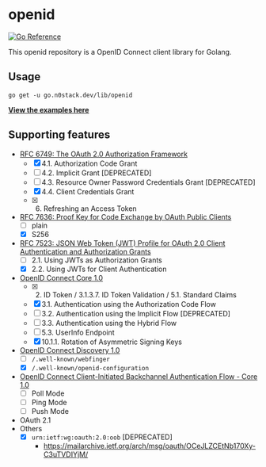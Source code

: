 # openid

[![Go Reference](https://pkg.go.dev/badge/go.n0stack.dev/lib/openid.svg)](https://pkg.go.dev/go.n0stack.dev/lib/openid)

This openid repository is a OpenID Connect client library for Golang.

## Usage

```
go get -u go.n0stack.dev/lib/openid
```

**[View the examples here](./examples)**

## Supporting features

- [RFC 6749: The OAuth 2.0 Authorization Framework](https://datatracker.ietf.org/doc/html/rfc6749)
  - [x] 4.1. Authorization Code Grant
  - [ ] 4.2. Implicit Grant [DEPRECATED]
  - [ ] 4.3. Resource Owner Password Credentials Grant [DEPRECATED]
  - [x] 4.4. Client Credentials Grant
  - [x] 6. Refreshing an Access Token
- [RFC 7636: Proof Key for Code Exchange by OAuth Public Clients](https://datatracker.ietf.org/doc/html/rfc7636)
  - [ ] plain
  - [x] S256
- [RFC 7523: JSON Web Token (JWT) Profile for OAuth 2.0 Client Authentication and Authorization Grants](https://datatracker.ietf.org/doc/html/rfc7523)
  - [ ] 2.1. Using JWTs as Authorization Grants
  - [x] 2.2. Using JWTs for Client Authentication
- [OpenID Connect Core 1.0](https://openid.net/specs/openid-connect-core-1_0.html)
  - [x] 2. ID Token / 3.1.3.7. ID Token Validation / 5.1. Standard Claims
  - [x] 3.1. Authentication using the Authorization Code Flow
  - [ ] 3.2. Authentication using the Implicit Flow [DEPRECATED]
  - [ ] 3.3. Authentication using the Hybrid Flow
  - [ ] 5.3. UserInfo Endpoint
  - [x] 10.1.1. Rotation of Asymmetric Signing Keys
- [OpenID Connect Discovery 1.0](https://openid.net/specs/openid-connect-discovery-1_0.html)
  - [ ] `/.well-known/webfinger`
  - [x] `/.well-known/openid-configuration`
- [OpenID Connect Client-Initiated Backchannel Authentication Flow - Core 1.0](https://openid.net/specs/openid-client-initiated-backchannel-authentication-core-1_0.html)
  - [ ] Poll Mode
  - [ ] Ping Mode
  - [ ] Push Mode
- OAuth 2.1
- Others
  - [x] `urn:ietf:wg:oauth:2.0:oob` [DEPRECATED]
    - https://mailarchive.ietf.org/arch/msg/oauth/OCeJLZCEtNb170Xy-C3uTVDIYjM/
